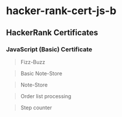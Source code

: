 # hacker-rank-cert-js-b

## HackerRank Certificates 
### JavaScript (Basic) Certificate

> Fizz-Buzz

> Basic Note-Store

> Note-Store

> Order list processing

> Step counter